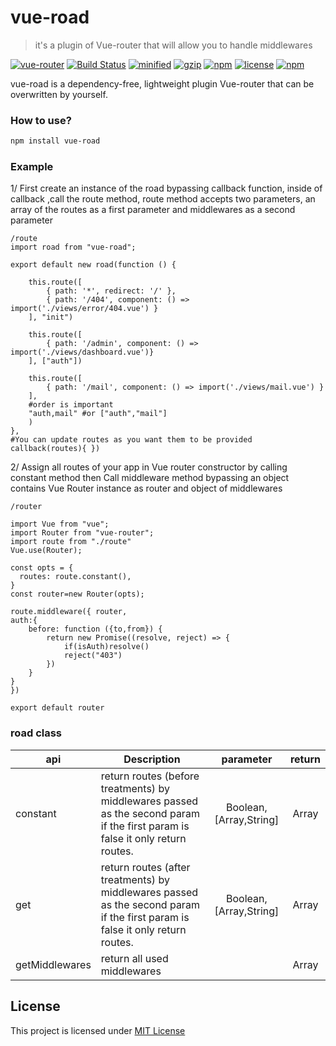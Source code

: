 # vue-road
>it's a plugin of Vue-router that will allow you to handle middlewares

 [![vue-router](https://img.shields.io/badge/vue-Router-green)](https://router.vuejs.org/) [![Build Status](https://travis-ci.org/joemccann/dillinger.svg?branch=master)](https://travis-ci.org/joemccann/dillinger) [![minified](https://badgen.net/bundlephobia/min/vue-road@1.0.0)](https://bundlephobia.com/result?p=vue-road@1.0.0) [![gzip](https://badgen.net/bundlephobia/minzip/vue-road@1.0.0)](https://bundlephobia.com/result?p=vue-road@1.0.0) [![npm](https://img.shields.io/npm/dm/vue-road.svg)](https://npmcharts.com/compare/vue-road) [![license](https://img.shields.io/github/license/mashape/apistatus.svg)](https://github.com/Merbou/vue-road) [![npm](https://img.shields.io/badge/npm-vue--road-red)](https://www.npmjs.com/package/vue-road)
 
vue-road is a dependency-free, lightweight plugin Vue-router that can be overwritten by yourself.
### How to use?
```bash
npm install vue-road
```


### Example
1/ First create an instance of the road bypassing callback function, inside of callback ,call the route method, route method accepts two parameters, an array of the routes as a first parameter and middlewares as a second parameter
```
/route
import road from "vue-road";

export default new road(function () {

    this.route([
        { path: '*', redirect: '/' },
        { path: '/404', component: () => import('./views/error/404.vue') }
    ], "init")
    
    this.route([
        { path: '/admin', component: () => import('./views/dashboard.vue')}
    ], ["auth"])
    
    this.route([
        { path: '/mail', component: () => import('./views/mail.vue') }
    ], 
    #order is important
    "auth,mail" #or ["auth","mail"]
    )
},
#You can update routes as you want them to be provided
callback(routes){ })

```

2/ Assign all routes of your app in Vue router constructor by calling constant method
then Call middleware method bypassing an object contains Vue Router instance as router and object of middlewares 
```
/router

import Vue from "vue";
import Router from "vue-router";
import route from "./route"
Vue.use(Router);

const opts = {
  routes: route.constant(),
}
const router=new Router(opts);

route.middleware({ router, 
auth:{
    before: function ({to,from}) {
        return new Promise((resolve, reject) => {
            if(isAuth)resolve()
            reject("403")
        })
    }
}
})

export default router 

```
### road class
|    api    |    Description   |   parameter   |	return	|
| -----------------  | ---------------- | :--------: | :----------: |
| constant       | return routes (before treatments) by middlewares passed as the second param if the first param is false it only return routes. |Boolean,[Array,String]| Array |
| get         | return routes (after treatments) by middlewares passed as the second param if the first param is false it only return routes. |Boolean,[Array,String] | Array |
| getMiddlewares  |return all used middlewares  | | Array |

## License
This project is licensed under [MIT License](http://en.wikipedia.org/wiki/MIT_License)
